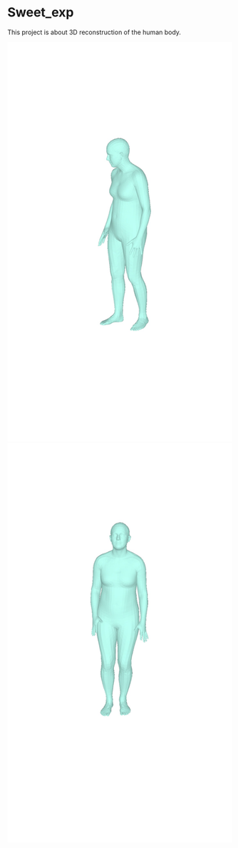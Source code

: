 # Sweet_exp

This project is about 3D reconstruction of the human body.

![](demo/batch_output/image_00025.jpg)
![](demo/batch_output/image_00001.jpg)

